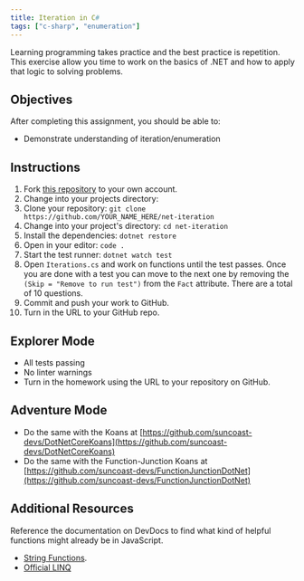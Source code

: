 ```yaml
---
title: Iteration in C#
tags: ["c-sharp", "enumeration"]
---
```


Learning programming takes practice and the best practice is repetition. This
exercise allow you time to work on the basics of .NET and how to apply that
logic to solving problems.

## Objectives

After completing this assignment, you should be able to:

- Demonstrate understanding of iteration/enumeration

## Instructions

1. Fork [this repository](https://github.com/suncoast-devs/net-iteration) to
   your own account.
2. Change into your projects directory:
3. Clone your repository:
   `git clone https://github.com/YOUR_NAME_HERE/net-iteration`
4. Change into your project's directory: `cd net-iteration`
5. Install the dependencies: `dotnet restore`
6. Open in your editor: `code .`
7. Start the test runner: `dotnet watch test`
8. Open `Iterations.cs` and work on functions until the test passes. Once you
   are done with a test you can move to the next one by removing the
   `(Skip = "Remove to run test")` from the `Fact` attribute. There are a total
   of 10 questions.
9. Commit and push your work to GitHub.
10. Turn in the URL to your GitHub repo.

## Explorer Mode

- All tests passing
- No linter warnings
- Turn in the homework using the URL to your repository on GitHub.

## Adventure Mode

- Do the same with the Koans at
  [https://github.com/suncoast-devs/DotNetCoreKoans](https://github.com/suncoast-devs/DotNetCoreKoans)
- Do the same with the Function-Junction Koans at
  [https://github.com/suncoast-devs/FunctionJunctionDotNet](https://github.com/suncoast-devs/FunctionJunctionDotNet)

## Additional Resources

Reference the documentation on DevDocs to find what kind of helpful functions
might already be in JavaScript.

- [String Functions](https://www.c-sharpcorner.com/blogs/some-string-functions-of-c-sharp).
- [Official LINQ](https://docs.microsoft.com/en-us/dotnet/csharp/programming-guide/concepts/linq/)
